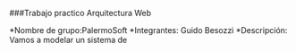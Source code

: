 ###Trabajo practico Arquitectura Web

*Nombre de grupo:PalermoSoft
*Integrantes: Guido Besozzi
*Descripción: Vamos a modelar un sistema de 